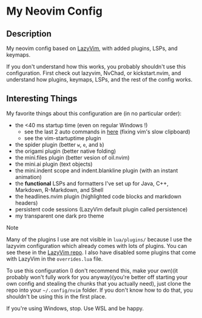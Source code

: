 
# My Neovim Config

## Description

My neovim config based on [LazyVim](https://www.lazyvim.org), with added
plugins, LSPs, and keymaps.

If you don't understand how this works, you probably
shouldn't use this configuration. First check out lazyvim, NvChad, or
kickstart.nvim, and understand how plugins, keymaps, LSPs, and the rest of the
config works.

## Interesting Things

My favorite things about this configuration are (in no particular order):

- the <40 ms startup time (even on regular Windows !)
  - see the last 2 auto commands in [here](./lua/config/autocmds.lua) (fixing vim's slow clipboard)
  - see the vim-startuptime plugin
- the spider plugin (better `w`, `e`, and `b`)
- the origami plugin (better native folding)
- the mini.files plugin (better vesion of oil.nvim)
- the mini.ai plugin (text objects)
- the mini.indent scope and indent.blankline plugin (with an instant animation)
- the **functional** LSPs and formatters I've set up for Java, C++, Markdown, R-Markdown, and Shell
- the headlines.nvim plugin (highlighted code blocks and markdown headers)
- persistent code sessions (LazyVim default plugin called persistence)
- my transparent one dark pro theme

> [!Note]
> Many of the plugins I use are not visible in `lua/plugins/` because I use the
> lazyvim configuration which already comes with lots of plugins. You can see
> these in the [LazyVim repo](https://github.com/LazyVim/LazyVim). I also have
> disabled some plugins that come with LazyVim in the `overrides.lua` file.

To use this configuration (I don't recommend this, make your own)(it probably
won't fully work for you anyway)(you're better off starting your own config and
stealing the chunks that you actually need), just clone the repo into your
`~/.config/nvim` folder. If you don't know how to do that, you shouldn't be
using this in the first place. 

If you're using Windows, stop. Use WSL and be happy.
